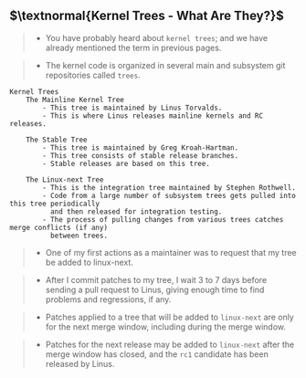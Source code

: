 ## $\textnormal{Kernel Trees - What Are They?}$

> - You have probably heard about `kernel trees`; and we have already mentioned the term in
    previous pages.

> - The kernel code is organized in several main and subsystem git repositories called `trees`.

```plaintext
Kernel Trees
    The Mainline Kernel Tree
        - This tree is maintained by Linus Torvalds.
        - This is where Linus releases mainline kernels and RC releases.

    The Stable Tree
        - This tree is maintained by Greg Kroah-Hartman.
        - This tree consists of stable release branches.
        - Stable releases are based on this tree.

    The Linux-next Tree
        - This is the integration tree maintained by Stephen Rothwell.
        - Code from a large number of subsystem trees gets pulled into this tree periodically
          and then released for integration testing.
        - The process of pulling changes from various trees catches merge conflicts (if any)
          between trees.
```

> - One of my first actions as a maintainer was to request that my tree be added to
    linux-next.

> - After I commit patches to my tree, I wait 3 to 7 days before sending a pull request to
    Linus, giving enough time to find problems and regressions, if any.

> - Patches applied to a tree that will be added to `linux-next` are only for the next merge
    window, including during the merge window.

> - Patches for the next release may be added to `linux-next` after the merge window has
    closed, and the `rc1` candidate has been released by Linus.
